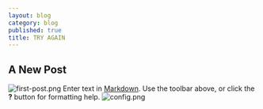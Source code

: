 ```yaml
---
layout: blog
category: blog
published: true
title: TRY AGAIN
---
```


## A New Post
![first-post.png](/images/first-post.png)
Enter text in [Markdown](http://daringfireball.net/projects/markdown/). Use the toolbar above, or click the **?** button for formatting help.
![config.png](/images/config.png)